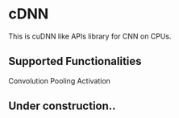 # cDNN

This is cuDNN like APIs library for CNN on CPUs.

## Supported Functionalities
Convolution
Pooling
Activation

## Under construction..
